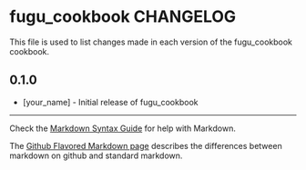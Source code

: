 fugu_cookbook CHANGELOG
=======================

This file is used to list changes made in each version of the fugu_cookbook cookbook.

0.1.0
-----
- [your_name] - Initial release of fugu_cookbook

- - -
Check the [Markdown Syntax Guide](http://daringfireball.net/projects/markdown/syntax) for help with Markdown.

The [Github Flavored Markdown page](http://github.github.com/github-flavored-markdown/) describes the differences between markdown on github and standard markdown.
